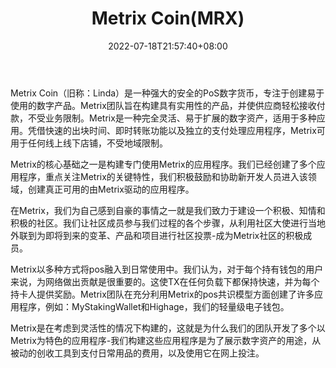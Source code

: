 ﻿---
weight: 
title: "Metrix Coin(MRX)"
description: "Metrix Coin（旧称：Linda）是一种强大的安全的PoS数字货币，专注于创建易于使用的数字产品"
date: 2022-07-18T21:57:40+08:00
lastmod: 2022-07-18T16:45:40+08:00
draft: false
authors: ["seven"]
featuredImage: "metrix-coinmrx.webp"
link: "https://www.metrixcoin.com/"
tags: ["数字代币","Metrix Coin(MRX)"]
categories: ["navigation"]
navigation: ["数字代币"]
lightgallery: true
toc: true
pinned: false
recommend: false
recommend1: false
---
Metrix Coin（旧称：Linda）是一种强大的安全的PoS数字货币，专注于创建易于使用的数字产品。Metrix团队旨在构建具有实用性的产品，并使供应商轻松接收付款，不受业务限制。Metrix是一种完全灵活、易于扩展的数字资产，适用于多种应用。凭借快速的出块时间、即时转账功能以及独立的支付处理应用程序，Metrix可用于任何线上线下店铺，不受地域限制。

Metrix的核心基础之一是构建专门使用Metrix的应用程序。我们已经创建了多个应用程序，重点关注Metrix的关键特性，我们积极鼓励和协助新开发人员进入该领域，创建真正可用的由Metrix驱动的应用程序。

在Metrix，我们为自己感到自豪的事情之一就是我们致力于建设一个积极、知情和积极的社区。我们让社区成员参与我们过程的各个步骤，从利用社区大使进行当地外联到为即将到来的变革、产品和项目进行社区投票-成为Metrix社区的积极成员。

Metrix以多种方式将pos融入到日常使用中。我们认为，对于每个持有钱包的用户来说，为网络做出贡献是很重要的。这使TX在任何负载下都保持快速，并为每个持卡人提供奖励。Metrix团队在充分利用Metrix的pos共识模型方面创建了许多应用程序，例如：MyStakingWallet和Highage，我们的轻量级电子钱包。

Metrix是在考虑到灵活性的情况下构建的，这就是为什么我们的团队开发了多个以Metrix为特色的应用程序-我们构建这些应用程序是为了展示数字资产的用途，从被动的创收工具到支付日常用品的费用，以及使用它在网上投注。